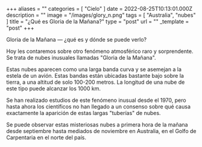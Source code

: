 +++
aliases = ""
categories = [ "Cielo" ]
date = 2022-08-25T10:13:01.000Z
description = ""
image = "/images/glory_n.png"
tags = [ "Australia", "nubes" ]
title = "¿Qué es Gloria de la Mañana?"
type = "post"
url = ""
_template = "post"
+++

Gloria de la Mañana — ¿qué es y dónde se puede verlo?  
  
Hoy les contaremos sobre otro fenómeno atmosférico raro y sorprendente. Se trata de nubes inusuales llamadas "Gloria de la Mañana".  
  
Estas nubes aparecen como una larga banda curva y se asemejan a la estela de un avión. Estas bandas están ubicadas bastante bajo sobre la tierra, a una altitud de solo 100-200 metros. La longitud de una nube de este tipo puede alcanzar los 1000 km.  
  
Se han realizado estudios de este fenómeno inusual desde el 1970, pero hasta ahora los científicos no han llegado a un consenso sobre qué causa exactamente la aparición de estas largas "tuberías" de nubes.  
  
Se puede observar estas misteriosas nubes a primera hora de la mañana desde septiembre hasta mediados de noviembre en Australia, en el Golfo de Carpentaria en el norte del país.

